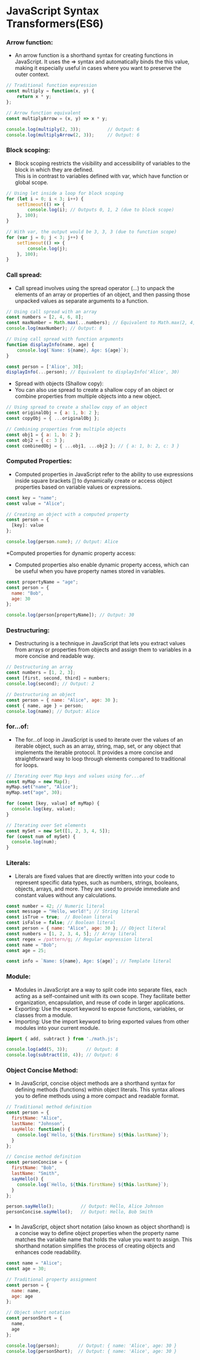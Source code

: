 # JavaScript Syntax Transformers(ES6)

### Arrow function:

- An arrow function is a shorthand syntax for creating functions in JavaScript.
It uses the => syntax and automatically binds the this value,
making it especially useful in cases where you want to preserve the outer context.


```javascript
// Traditional function expression
const multiply = function(x, y) {
    return x * y;
};

// Arrow function equivalent
const multiplyArrow = (x, y) => x * y;

console.log(multiply(2, 3));          // Output: 6
console.log(multiplyArrow(2, 3));     // Output: 6
```


### Block scoping:

- Block scoping restricts the visibility and accessibility of variables to the block in which they are defined.<br>
  This is in contrast to variables defined with var, which have function or global scope.

```javascript
// Using let inside a loop for block scoping
for (let i = 0; i < 3; i++) {
    setTimeout(() => {
        console.log(i); // Outputs 0, 1, 2 (due to block scope)
    }, 100);
}

// With var, the output would be 3, 3, 3 (due to function scope)
for (var j = 0; j < 3; j++) {
    setTimeout(() => {
        console.log(j);
    }, 100);
}
```


### Call spread: 

- Call spread involves using the spread operator (...) to unpack the elements of an array or properties of an object,
 and then passing those unpacked values as separate arguments to a function.

```javascript
// Using call spread with an array
const numbers = [2, 4, 6, 8];
const maxNumber = Math.max(...numbers); // Equivalent to Math.max(2, 4, 6, 8)
console.log(maxNumber); // Output: 8

// Using call spread with function arguments
function displayInfo(name, age) {
    console.log(`Name: ${name}, Age: ${age}`);
}

const person = ['Alice', 30];
displayInfo(...person); // Equivalent to displayInfo('Alice', 30)

```
- Spread with objects (Shallow copy):
- You can also use spread to create a shallow copy of an object or combine properties from multiple objects into a new object.

```javascript
// Using spread to create a shallow copy of an object
const originalObj = { a: 1, b: 2 };
const copyObj = { ...originalObj };

// Combining properties from multiple objects
const obj1 = { a: 1, b: 2 };
const obj2 = { c: 3 };
const combinedObj = { ...obj1, ...obj2 }; // { a: 1, b: 2, c: 3 }
```


### Computed Properties:

- Computed properties in JavaScript refer to the ability to use expressions inside square brackets [] to dynamically create or access object properties based on variable values or expressions.

```javascript
const key = "name";
const value = "Alice";

// Creating an object with a computed property
const person = {
  [key]: value
};

console.log(person.name); // Output: Alice
```

*Computed properties for dynamic property access:
- Computed properties also enable dynamic property access, which can be useful when you have property names stored in variables.

```javascript
const propertyName = "age";
const person = {
  name: "Bob",
  age: 30
};

console.log(person[propertyName]); // Output: 30
 ```

### Destructuring:

- Destructuring is a technique in JavaScript that lets you extract values from arrays or properties from objects and assign them to variables in a more concise and readable way.

```javascript
// Destructuring an array
const numbers = [1, 2, 3];
const [first, second, third] = numbers;
console.log(second); // Output: 2

// Destructuring an object
const person = { name: "Alice", age: 30 };
const { name, age } = person;
console.log(name); // Output: Alice

```

### for...of:

- The for...of loop in JavaScript is used to iterate over the values of an iterable object,
such as an array, string, map, set, or any object that implements the iterable protocol.
It provides a more concise and straightforward way to loop through elements compared to traditional for loops.

```javascript
// Iterating over Map keys and values using for...of
const myMap = new Map();
myMap.set("name", "Alice");
myMap.set("age", 30);

for (const [key, value] of myMap) {
  console.log(key, value);
}

// Iterating over Set elements
const mySet = new Set([1, 2, 3, 4, 5]);
for (const num of mySet) {
  console.log(num);
}
```

### Literals:

- Literals are fixed values that are directly written into your code to represent specific data types, such as numbers, strings, booleans, objects, arrays, and more. They are used to provide immediate and constant values without any calculations.

```javascript
const number = 42; // Numeric literal
const message = "Hello, world!"; // String literal
const isTrue = true;  // Boolean literal
const isFalse = false; // Boolean literal
const person = { name: "Alice", age: 30 }; // Object literal
const numbers = [1, 2, 3, 4, 5]; // Array literal
const regex = /pattern/g; // Regular expression literal
const name = "Bob";
const age = 25;

const info = `Name: ${name}, Age: ${age}`; // Template literal
```

### Module:

- Modules in JavaScript are a way to split code into separate files, each acting as a self-contained unit with its own scope. They facilitate better organization, encapsulation, and reuse of code in larger applications.
- Exporting: Use the export keyword to expose functions, variables, or classes from a module.
- Importing: Use the import keyword to bring exported values from other modules into your current module.

```javascript
import { add, subtract } from './math.js';

console.log(add(5, 3));       // Output: 8
console.log(subtract(10, 4)); // Output: 6

```

### Object Concise Method:

- In JavaScript, concise object methods are a shorthand syntax for defining methods (functions) within object literals.
  This syntax allows you to define methods using a more compact and readable format.

```javascript
// Traditional method definition
const person = {
  firstName: "Alice",
  lastName: "Johnson",
  sayHello: function() {
    console.log(`Hello, ${this.firstName} ${this.lastName}`);
  }
};

// Concise method definition
const personConcise = {
  firstName: "Bob",
  lastName: "Smith",
  sayHello() {
    console.log(`Hello, ${this.firstName} ${this.lastName}`);
  }
};

person.sayHello();          // Output: Hello, Alice Johnson
personConcise.sayHello();   // Output: Hello, Bob Smith

```

### 

- In JavaScript, object short notation (also known as object shorthand) is a concise way to define object properties when the property name matches the variable name that holds the value you want to assign. This shorthand notation simplifies the process of creating objects and enhances code readability.

```javascript
const name = "Alice";
const age = 30;

// Traditional property assignment
const person = {
  name: name,
  age: age
};

// Object short notation
const personShort = {
  name,
  age
};

console.log(person);       // Output: { name: 'Alice', age: 30 }
console.log(personShort);  // Output: { name: 'Alice', age: 30 }

```




